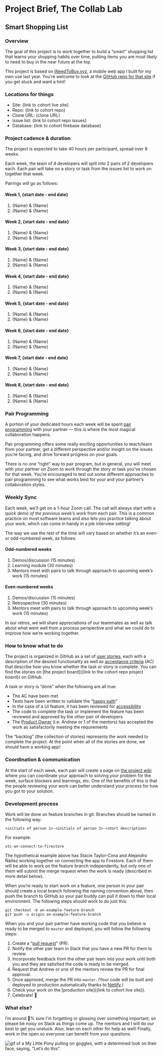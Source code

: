 # Project Brief, The Collab Lab

## Smart Shopping List

### Overview

The goal of this project is to work together to build a “smart” shopping list that learns your shopping habits over time, putting items you are most likely to need to buy in the near future at the top.

This project is based on [iNeedToBuy.xyz](https://app.ineedtobuy.xyz/), a mobile web app I built for my own use last year. You’re welcome to look at the [GitHub repo for that site](https://github.com/segdeha/ineedtobuy.xyz) if you get stuck and want a hint!

### Locations for things

- Site: {link to cohort live site}
- Repo: {link to cohort repo}
- Clone URL: {clone URL}
- Issue list: {link to cohort repo issues}
- Database: {link to cohort firebase database}

### Project cadence & duration

The project is expected to take 40 hours per participant, spread over 8 weeks.

Each week, the team of 4 developers will split into 2 pairs of 2 developers each. Each pair will take on a story or task from the issues list to work on together that week.

Pairings will go as follows:

#### Week 1, {start date - end date}

1. {Name} & {Name}
2. {Name} & {Name}

#### Week 2, {start date - end date}

1. {Name} & {Name}
2. {Name} & {Name}

#### Week 3, {start date - end date}

1. {Name} & {Name}
2. {Name} & {Name}

#### Week 4, {start date - end date}

1. {Name} & {Name}
2. {Name} & {Name}

#### Week 5, {start date - end date}

1. {Name} & {Name}
2. {Name} & {Name}

#### Week 6, {start date - end date}

1. {Name} & {Name}
2. {Name} & {Name}

#### Week 7, {start date - end date}

1. {Name} & {Name}
2. {Name} & {Name}

#### Week 8, {start date - end date}

1. {Name} & {Name}
2. {Name} & {Name}

### Pair Programming

A portion of your dedicated hours each week will be spent [pair programming](https://www.freecodecamp.org/news/how-remote-pair-programming-works-and-why-it-can-change-your-life-cd7b767dc60f/) with your partner — this is where the most magical collaboration happens.

Pair programming offers some really exciting opportunities to teach/learn from your partner, get a different perspective and/or insight on the issues you’re facing, and drive forward progress on your goals.

There is no one “right” way to pair program, but in general, you will meet with your partner on Zoom to work through the story or task you’ve chosen for that week. You’re encouraged to test out some different approaches to pair programming to see what works best for your and your partner’s collaboration styles.

### Weekly Sync

Each week, we’ll get on a 1-hour Zoom call. The call will always start with a _quick demo of the previous week’s work_ from each pair. This is a common practice on most software teams and also lets you practice talking about your work, which can come in handy in a job interview setting!

The way we use the rest of the time will vary based on whether it’s an even- or odd-numbered week, as follows:

#### Odd-numbered weeks

1. Demos/discussion (15 minutes)
2. Learning module (30 minutes)
3. Mentors meet with pairs to talk through approach to upcoming week’s work (15 minutes)

#### Even-numbered weeks

1. Demos/discussion (15 minutes)
2. Retrospective (30 minutes)
3. Mentors meet with pairs to talk through approach to upcoming week’s work (15 minutes)

In our retros, we will share appreciations of our teammates as well as talk about what went well from a process perspective and what we could do to improve how we’re working together.

### How to know what to do

The project is organized in GitHub as a set of [user stories](https://www.mountaingoatsoftware.com/agile/user-stories), each with a description of the desired functionality as well as [acceptance criteria](https://www.leadingagile.com/2014/09/acceptance-criteria/) (AC) that describe how you know whether the task or story is complete. You can find the stories on [the project board]({link to the cohort repo project board}) on GitHub.

A task or story is “done” when the following are all true:

- The AC have been met
- Tests have been written to validate the “[happy path](https://en.wikipedia.org/wiki/Happy_path)”
- In the case of a UI feature, it has been reviewed for [accessibility](https://accessibilityinsights.io/)
- The code to complete the task or implement the feature has been reviewed and approved by the other pair of developers
- The [Product Owner](https://www.agilealliance.org/glossary/product-owner/) (i.e. Andrew or 1 of the mentors) has accepted the work as satisfactorily meeting the requirements

The “backlog” (the collection of stories) represents the work needed to complete the project. At the point when all of the stories are done, we should have a working app!

### Coordination & communication

At the start of each week, each pair will create a page on [the project wiki](https://github.com/the-collab-lab/tcl-2-smart-shopping-list/wiki) where you can coordinate your approach to solving your problem for the week, surface blockers and learnings, etc. One of the benefits of this is that the people reviewing your work can better understand your process for how you got to your solution.

### Development process

Work will be done on feature branches in git. Branches should be named in the following way:

    <initials of person 1>-<initials of person 2>-<short description>

For example:

    stc-an-connect-to-firestore

The hypothetical example above has Stacie Taylor-Cima and Alejandro Ñáñez working together on connecting the app to Firestore. Each of them will be able to work on the feature branch independently, but only one of them will submit the merge request when the work is ready (described in more detail below).

When you’re ready to start work on a feature, one person in your pair should create a local branch following the naming convention above, then push the branch to GitHub so your pair buddy can pull it down to their local environment. The following steps should work to do just this:

    git checkout -b an-example-feature-branch
    git push -u origin an-example-feature-branch

When you and your pair partner have working code that you believe is ready to be merged to `master` and deployed, you will follow the following steps:

1. Create a “[pull request](https://help.github.com/en/github/collaborating-with-issues-and-pull-requests/creating-a-pull-request)” (PR).
2. Notify the other pair team in Slack that you have a new PR for them to review.
3. Incorporate feedback from the other pair team into your work until both you and they are satisfied the code is ready to be merged.
4. Request that Andrew or one of the mentors review the PR for final approval.
5. Once approved, merge the PR into `master`. (Your code will be built and deployed to production automatically thanks to [Netlify](https://www.netlify.com/).)
6. Check your work on the [production site]({link to cohort live site}).
7. Celebrate! 🥳

### What else?

I’m around 💯% sure I’m forgetting or glossing over something important, so please be noisy on Slack as things come up. The mentors and I will do our best to get you unstuck. Also, lean on each other for help as well! Finally, work in the open so everyone can benefit from your questions.

![gif of a My Little Pony pulling on goggles, with a determined look on their face, saying, “Let’s do this”.](http://giphygifs.s3.amazonaws.com/media/PuWNMebKGIKNG/giphy.gif)

